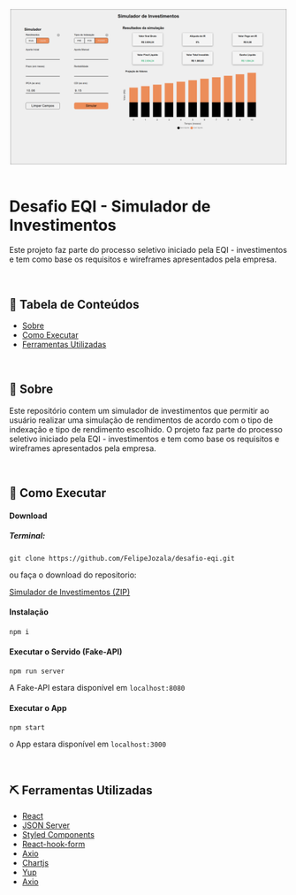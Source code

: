 <div align="center">
 <img width=500px src="./docs/simuladorDeInvestimentos.png" alt="Project logo">
</div>

<br>

# Desafio EQI - Simulador de Investimentos
Este projeto faz parte do processo seletivo iniciado pela EQI - investimentos e tem como base os requisitos e wireframes apresentados pela empresa.

<br>

## 📝 Tabela de Conteúdos

- [Sobre](#sobre)
- [Como Executar](#executar)
- [Ferramentas Utilizadas](#tools)

<br>

## 🧐 Sobre <a name = "sobre"></a>

Este repositório contem um simulador de investimentos que permitir ao usuário realizar uma simulação de rendimentos de acordo com o tipo de indexação e tipo de rendimento escolhido. 
O projeto faz parte do processo seletivo iniciado pela EQI - investimentos e tem como base os requisitos e wireframes apresentados pela empresa.

<br>

## 🏁 Como Executar <a name = "executar"></a>
#### Download
##### Terminal:
```shell 
git clone https://github.com/FelipeJozala/desafio-eqi.git
```
ou faça o download do repositorio:

[Simulador de Investimentos (ZIP)](https://github.com/eqi-investimentos/desafio-fake-api/archive/refs/heads/main.zip)
#### Instalação
```shell 
npm i 
```
#### Executar o Servido (Fake-API)
```shell 
npm run server
```
A Fake-API estara disponível em `localhost:8080`

#### Executar o App
```shell 
npm start
```
o App estara disponível em `localhost:3000`

<br>

## ⛏️ Ferramentas Utilizadas <a name = "tools"></a>
- [React](https://pt-br.reactjs.org/)
- [JSON Server](https://www.npmjs.com/package/json-server) 
- [Styled Components](https://styled-components.com/)
- [React-hook-form](https://react-hook-form.com/)
- [Axio](https://axios-http.com/docs/intro)
- [Chartjs](https://www.chartjs.org/)
- [Yup](https://github.com/jquense/yup)
- [Axio](https://axios-http.com/docs/intro)

<br>
